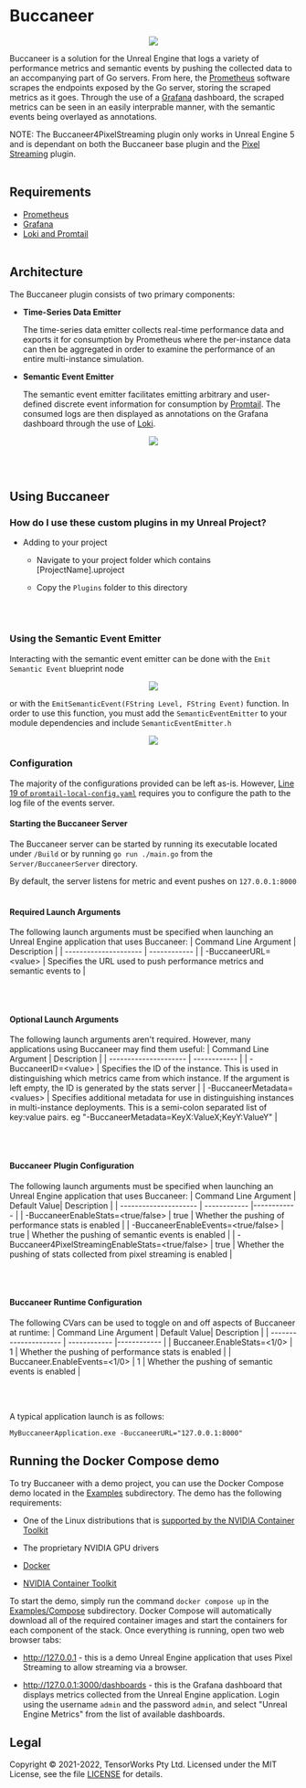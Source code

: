# Buccaneer

<p align="center">
    <img src="Images/Dashboard.png">
</p>

Buccaneer is a solution for the Unreal Engine that logs a variety of performance metrics and semantic events by pushing the collected data to an accompanying part of Go servers. From here, the [Prometheus](https://prometheus.io/) software scrapes the endpoints exposed by the Go server, storing the scraped metrics as it goes. Through the use of a [Grafana](https://grafana.com/) dashboard, the scraped metrics can be seen in an easily interprable manner, with the semantic events being overlayed as annotations.

NOTE: The Buccaneer4PixelStreaming plugin only works in Unreal Engine 5 and is dependant on both the Buccaneer base plugin and the [Pixel Streaming](https://docs.unrealengine.com/4.27/en-US/SharingAndReleasing/PixelStreaming/) plugin.
<br/></br>


## Requirements

- [Prometheus](https://prometheus.io/download/)
- [Grafana](https://grafana.com/grafana/download?platform=windows)
- [Loki and Promtail](https://github.com/grafana/loki/releases)
<br/></br>


## Architecture

The Buccaneer plugin consists of two primary components:

- **Time-Series Data Emitter**
    
    The time-series data emitter collects real-time performance data and exports it for consumption by Prometheus where the per-instance data can then be aggregated in order to examine the performance of an entire multi-instance simulation.

- **Semantic Event Emitter**
    
    The semantic event emitter facilitates emitting arbitrary and user-defined discrete event information for consumption by [Promtail](https://grafana.com/docs/loki/latest/clients/promtail/). The consumed logs are then displayed as annotations on the Grafana dashboard through the use of [Loki](https://grafana.com/oss/loki/).

<p align="center">
    <img src="Images/Buccaneer.png">
</p>

<br/></br>


## Using Buccaneer

### How do I use these custom plugins in my Unreal Project?

- Adding to your project
    
    - Navigate to your project folder which contains [ProjectName].uproject
    
    - Copy the `Plugins` folder to this directory
    
<br></br>

### Using the Semantic Event Emitter

Interacting with the semantic event emitter can be done with the `Emit Semantic Event` blueprint node 

<p align="center">
    <img src="Images/EventBP.png">
</p>

or with the `EmitSemanticEvent(FString Level, FString Event)` function. In order to use this function, you must add the `SemanticEventEmitter` to your module dependencies and include `SemanticEventEmitter.h`

<p align="center">
    <img src="Images/C++.png">
</p>

### Configuration

The majority of the configurations provided can be left as-is. However, [Line 19 of `promtail-local-config.yaml`](https://github.com/Belchy06/Buccaneer/blob/48aff076edbfad76fe349c0de4d85e52f7b3d0c2/Configs/promtail-local-config.yaml#L19) requires you to configure the path to the log file of the events server. 

#### Starting the Buccaneer Server

The Buccaneer server can be started by running its executable located under `/Build` or by running `go run ./main.go` from the `Server/BuccaneerServer` directory. 

By default, the server listens for metric and event pushes on `127.0.0.1:8000`
<br></br>

#### Required Launch Arguments

The following launch arguments must be specified when launching an Unreal Engine application that uses Buccaneer:
| Command Line Argument | Description |
| --------------------- | ------------ |
| -BuccaneerURL=\<value> | Specifies the URL used to push performance metrics and semantic events to |

<br></br>

#### Optional Launch Arguments

The following launch arguments aren't required. However, many applications using Buccaneer may find them useful:
| Command Line Argument | Description |
| --------------------- | ------------ |
| -BuccaneerID=\<value> | Specifies the ID of the instance. This is used in distinguishing which metrics came from which instance. If the argument is left empty, the ID is generated by the stats server |
| -BuccaneerMetadata=\<values> | Specifies additional metadata for use in distinguishing instances in multi-instance deployments. This is a semi-colon separated list of key:value pairs. eg "-BuccaneerMetadata=KeyX:ValueX;KeyY:ValueY" |

<br></br>

#### Buccaneer Plugin Configuration

The following launch arguments must be specified when launching an Unreal Engine application that uses Buccaneer:
| Command Line Argument | Default Value| Description |
| --------------------- | ------------ |------------ |
| -BuccaneerEnableStats=\<true/false> | true | Whether the pushing of performance stats is enabled |
| -BuccaneerEnableEvents=\<true/false> | true | Whether the pushing of semantic events is enabled |
| -Buccaneer4PixelStreamingEnableStats=\<true/false> | true | Whether the pushing of stats collected from pixel streaming is enabled |

<br></br>

#### Buccaneer Runtime Configuration

The following CVars can be used to toggle on and off aspects of Buccaneer at runtime:
| Command Line Argument | Default Value| Description |
| --------------------- | ------------ |------------ |
| Buccaneer.EnableStats=\<1/0> | 1 | Whether the pushing of performance stats is enabled |
| Buccaneer.EnableEvents=\<1/0> | 1 | Whether the pushing of semantic events is enabled |

<br></br>

A typical application launch is as follows:
```
MyBuccaneerApplication.exe -BuccaneerURL="127.0.0.1:8000"
```


## Running the Docker Compose demo

To try Buccaneer with a demo project, you can use the Docker Compose demo located in the [Examples](./Examples) subdirectory. The demo has the following requirements:

- One of the Linux distributions that is [supported by the NVIDIA Container Toolkit](https://docs.nvidia.com/datacenter/cloud-native/container-toolkit/install-guide.html#supported-platforms)

- The proprietary NVIDIA GPU drivers

- [Docker](https://www.docker.com/)

- [NVIDIA Container Toolkit](https://docs.nvidia.com/datacenter/cloud-native/container-toolkit/overview.html)

To start the demo, simply run the command `docker compose up` in the [Examples/Compose](./Examples/Compose) subdirectory. Docker Compose will automatically download all of the required container images and start the containers for each component of the stack. Once everything is running, open two web browser tabs:

- <http://127.0.0.1> - this is a demo Unreal Engine application that uses Pixel Streaming to allow streaming via a browser.

- <http://127.0.0.1:3000/dashboards> - this is the Grafana dashboard that displays metrics collected from the Unreal Engine application. Login using the username `admin` and the password `admin`, and select "Unreal Engine Metrics" from the list of available dashboards.


## Legal

Copyright &copy; 2021-2022, TensorWorks Pty Ltd. Licensed under the MIT License, see the file [LICENSE](./LICENSE) for details.
